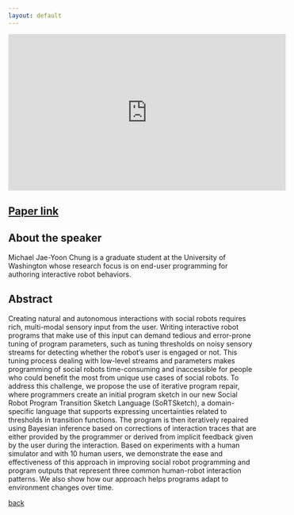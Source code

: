 ```yaml
---
layout: default
---
```


<iframe width="560" height="315" src="https://www.youtube.com/embed/LbcMxC_3x1U" frameborder="0" allow="accelerometer; autoplay; encrypted-media; gyroscope; picture-in-picture" allowfullscreen></iframe>

## [Paper link](https://www.researchgate.net/publication/342426034_Iterative_Repair_of_Social_Robot_Programs_from_Implicit_User_Feedback_via_Bayesian_Inference)

## About the speaker 
Michael Jae-Yoon Chung is a graduate student at the University of Washington whose research focus is on end-user programming for authoring interactive robot behaviors.

## Abstract
Creating natural and autonomous interactions with social robots requires rich, multi-modal sensory input from the user. Writing interactive robot programs that make use of this input can demand tedious and error-prone tuning of program parameters, such as tuning thresholds on noisy sensory streams for detecting whether the robot’s user is engaged or not. This tuning process dealing with low-level streams and parameters makes programming of social robots time-consuming and inaccessible for people who could benefit the most from unique use cases of social robots. To address this challenge, we propose the use of iterative program repair, where programmers create an initial program sketch in our new Social Robot Program Transition Sketch Language (SoRTSketch), a domain-specific language that supports expressing uncertainties related to thresholds in transition functions. The program is then iteratively repaired using Bayesian inference based on corrections of interaction traces that are either provided by the programmer or derived from implicit feedback given by the user during the interaction. Based on experiments with a human simulator and with 10 human users, we demonstrate the ease and effectiveness of this approach in improving social robot programming and program outputs that represent three common human-robot interaction patterns. We also show how our approach helps programs adapt to environment changes over time.


[back](./)
